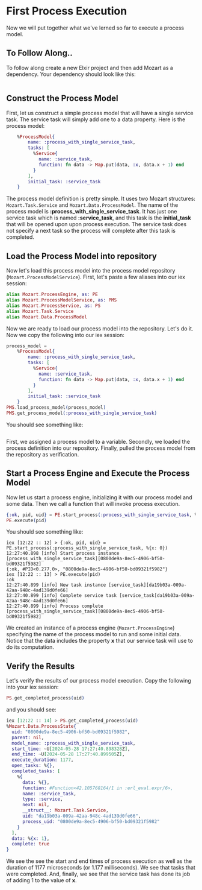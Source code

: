 # First Process Execution

Now we will put together what we've lerned so far to execute a process model. 

## To Follow Along..

To follow along create a new Elxir project and then add Mozart as a dependency. Your dependency should look like this:

```elixir

```

## Construct the Process Model

First, let us construct a simple process model that will have a single service task. The service task will simply add one to a data property. Here is the process model:

```elixir
    %ProcessModel{
        name: :process_with_single_service_task,
        tasks: [
          %Service{
            name: :service_task,
            function: fn data -> Map.put(data, :x, data.x + 1) end
          }
        ],
        initial_task: :service_task
    }
```

The process model definition is pretty simple. It uses two Mozart structures: `Mozart.Task.Service` and `Mozart.Data.ProcessModel`. The name of the process model is **:process_with_single_service_task**. It has just one service task which is named **:service_task**, and this task is the **initial_task** that will be opened upon upon process execution. The service task does not specify a next task so the process will complete after this task is completed.

## Load the Process Model into repository

Now let's load this process model into the process model repository (`Mozart.ProcessModelService`). First, let's paste a few aliases into our iex session:

```elixir
alias Mozart.ProcessEngine, as: PE
alias Mozart.ProcessModelService, as: PMS
alias Mozart.ProcessService, as: PS
alias Mozart.Task.Service
alias Mozart.Data.ProcessModel
```

Now we are ready to load our process model into the repository. Let's do it. Now we copy the following into our iex session:

```elixir
process_model = 
    %ProcessModel{
        name: :process_with_single_service_task,
        tasks: [
          %Service{
            name: :service_task,
            function: fn data -> Map.put(data, :x, data.x + 1) end
          }
        ],
        initial_task: :service_task
    }
PMS.load_process_model(process_model)
PMS.get_process_model(:process_with_single_service_task)
```

You should see something like:

```

```

First, we assigned a process model to a variable.
Secondly, we loaded the process definition into our repository.
Finally, pulled the process model from the repository as verification.

## Start a Process Engine and Execute the Process Model

Now let us start a process engine, initializing it with our process model and some data. Then we call a function that will invoke process execution.

```elixir
{:ok, pid, uid} = PE.start_process(:process_with_single_service_task, %{x: 0})
PE.execute(pid)

```

You should see something like:

```
iex [12:22 :: 12] > {:ok, pid, uid} = PE.start_process(:process_with_single_service_task, %{x: 0})
12:27:40.898 [info] Start process instance [process_with_single_service_task][0800de9a-8ec5-4906-bf50-bd09321f5982]
{:ok, #PID<0.277.0>, "0800de9a-8ec5-4906-bf50-bd09321f5982"}
iex [12:22 :: 13] > PE.execute(pid)
:ok
12:27:40.899 [info] New task instance [service_task][da19b03a-009a-42aa-948c-4ad139d0fe66]
12:27:40.899 [info] Complete service task [service_task[da19b03a-009a-42aa-948c-4ad139d0fe66]
12:27:40.899 [info] Process complete [process_with_single_service_task][0800de9a-8ec5-4906-bf50-bd09321f5982]
```

We created an instance of a process engine (`Mozart.ProcessEngine`) specifying the name of the process model to run and some initial data. Notice that the data includes the property **x** that our service task will use to do its computation.

## Verify the Results

Let's verify the results of our process model execution. Copy the following into your iex session:

```elixir
PS.get_completed_process(uid)
```

and you should see:

```elixir
iex [12:22 :: 14] > PS.get_completed_process(uid)
%Mozart.Data.ProcessState{
  uid: "0800de9a-8ec5-4906-bf50-bd09321f5982",
  parent: nil,
  model_name: :process_with_single_service_task,
  start_time: ~U[2024-05-28 17:27:40.898328Z],
  end_time: ~U[2024-05-28 17:27:40.899505Z],
  execute_duration: 1177,
  open_tasks: %{},
  completed_tasks: [
    %{
      data: %{},
      function: #Function<42.105768164/1 in :erl_eval.expr/6>,
      name: :service_task,
      type: :service,
      next: nil,
      __struct__: Mozart.Task.Service,
      uid: "da19b03a-009a-42aa-948c-4ad139d0fe66",
      process_uid: "0800de9a-8ec5-4906-bf50-bd09321f5982"
    }
  ],
  data: %{x: 1},
  complete: true
}
```

We see the see the start and end times of process execution as well as the duration of 1177 microseconds (or 1.177 milliseconds). We see that tasks that were completed. And, finally, we see that the service task has done its job of adding 1 to the value of **x**.

